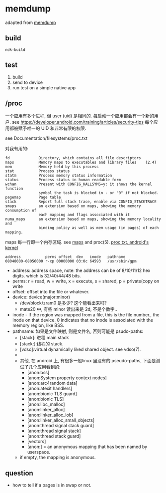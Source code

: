 # memdump

adapted from [memdump](https://security.stackexchange.com/questions/62300/memory-dumping-android/109068#109068
)

## build

```
ndk-build
```

## test

1. build
2. send to device
3. run test on a simple native app


## /proc

一个应用有多个进程, 但 user (uid) 是相同的. 每启动一个应用都会有一个新的用户.
see https://developer.android.com/training/articles/security-tips
每个应用都被赋予唯一的 UID 和非常有限的权限.

see Documentation/filesystems/proc.txt

对我有用的:

```
fd             Directory, which contains all file descriptors
maps           Memory maps to executables and library files    (2.4)
mem            Memory held by this process
stat           Process status
statm          Process memory status information
status         Process status in human readable form
wchan          Present with CONFIG_KALLSYMS=y: it shows the kernel function
               symbol the task is blocked in - or "0" if not blocked.
pagemap        Page table
stack          Report full stack trace, enable via CONFIG_STACKTRACE
smaps          an extension based on maps, showing the memory consumption of
               each mapping and flags associated with it
numa_maps      an extension based on maps, showing the memory locality and
               binding policy as well as mem usage (in pages) of each mapping.
```

maps 每一行即一个内存区域.
see
[maps](https://stackoverflow.com/questions/1401359/understanding-linux-proc-id-maps)
and proc(5).
[proc.txt, android's
kernel](https://android.googlesource.com/kernel/msm/+/android-9.0.0_r0.41/Documentation/filesystems/proc.txt)


```
address           perms offset  dev   inode   pathname
08048000-08056000 r-xp 00000000 03:0c 64593   /usr/sbin/gpm
```

- address: address space, note: the address can be of  8/10/11/12 hex digits.
    which is 32/40/44/48 bits.
- perms: r = read, w = write, x = execute, s = shared, p = private(copy on write
- offset: offset into the file or whatever.
- device: device(major:minor)
  -    /dev/block/zram0 是多少? 这个能看出来吗?
  - mate20 中, 有些 minor 读出来是 2d, 不是个数字..
- inode - If the region was mapped from a file, this is the file number., the
  inode on that device. 0 indicates that no inode is associated with the memory
  region, like BSS.
- pathname: 如果是文件映射, 则是文件名, 否则可能是 psudo-paths:
  - [stack]: 进程 main stack
  - [stack:<tid>]:线程的 stack.
  - [vdso]:virtual dynamically liked shared object. see vdso(7).
  - [head]:堆
  - 其他, 在 android 上, 有很多一般linux 里没有的 pseudo-paths, 下面是测试了几个应用看到的:
    - [anon:bss]
    - [anon:System property context nodes]
    - [anon:arc4random data]
    - [anon:atexit handlers]
    - [anon:bionic TLS guard]
    - [anon:bionic TLS]
    - [anon:libc_malloc]
    - [anon:linker_alloc]
    - [anon:linker_alloc_lob]
    - [anon:linker_alloc_small_objects]
    - [anon:thread signal stack guard]
    - [anon:thread signal stack]
    - [anon:thread stack guard]
    - [vectors]
    - [anon:<name>]    = an anonymous mapping that has been named by userspace.
  - if empty, the mapping is anonymous.





## question

- how to tell if a pages is in swap or not.